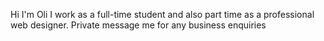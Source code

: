 Hi I'm Oli
I work as a full-time student and also part time as a professional web designer.
Private message me for any business enquiries

<!---
OliFitzgerald/OliFitzgerald is a ✨ special ✨ repository because its `README.md` (this file) appears on your GitHub profile.
You can click the Preview link to take a look at your changes.
--->
